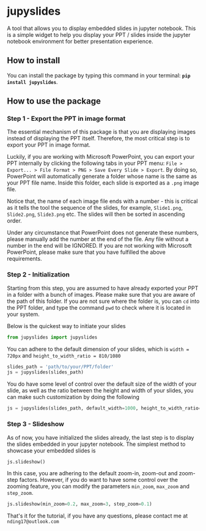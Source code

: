 # jupyslides
A tool that allows you to display embedded slides in jupyter notebook. This is a simple widget to help you display your PPT / slides inside the jupyter notebook environment for better presentation experience. 

## How to install
You can install the package by typing this command in your terminal: **```pip install jupyslides```**.

## How to use the package 

### Step 1 - Export the PPT in image format 
The essential mechanism of this package is that you are displaying images instead of displaying the PPT itself. Therefore, the most critical step is to export your PPT in image format. 
  
Luckily, if you are working with Microsoft PowerPoint, you can export your PPT internally by clicking the following tabs in your PPT menu: ```File > Export... > File Format > PNG > Save Every Slide > Export```. By doing so, PowerPoint will automatically generate a folder whose name is the same as your PPT file name. Inside this folder, each slide is exported as a ```.png``` image file. 
  
Notice that, the name of each image file ends with a number - this is critical as it tells the tool the sequence of the slides, for example, ```Slide1.png```, ```Slide2.png```, ```Slide3.png``` etc. The slides will then be sorted in ascending order. 
  
Under any circumstance that PowerPoint does not generate these numbers, please manually add the number at the end of the file. Any file without a number in the end will be IGNORED. If you are not working with Microsoft PowerPoint, please make sure that you have fulfilled the above requirements. 
  
### Step 2 - Initialization
Starting from this step, you are assumed to have already exported your PPT in a folder with a bunch of images. Please make sure that you are aware of the path of this folder. If you are not sure where the folder is, you can ```cd``` into the PPT folder, and type the command ```pwd``` to check where it is located in your system. 
  
Below is the quickest way to initiate your slides 
```python
from jupyslides import jupyslides
```
You can adhere to the default dimension of your slides, which is ```width = 720px``` and ```height_to_width_ratio = 810/1080```
```python
slides_path = 'path/to/your/PPT/folder'
js = jupyslides(slides_path)
```
  
You do have some level of control over the default size of the width of your slide, as well as the ratio between the height and width of your slides, you can make such customization by doing the following
```python
js = jupyslides(slides_path, default_width=1000, height_to_width_ratio=12/30)
```

### Step 3 - Slideshow
As of now, you have initialized the slides already, the last step is to display the slides embedded in your jupyter notebook. 
The simplest method to showcase your embedded slides is 
```python
js.slideshow()
```
In this case, you are adhering to the default zoom-in, zoom-out and zoom-step factors. However, if you do want to have some control over the zooming feature, you can modify the parameters ```min_zoom```, ```max_zoom``` and ```step_zoom```.
```python
js.slideshow(min_zoom=0.2, max_zoom=3, step_zoom=0.1)
```
That's it for the tutorial, if you have any questions, please contact me at ```nding17@outlook.com```
